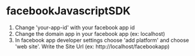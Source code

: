 # facebookJavascriptSDK
1. Change 'your-app-id' with your facebook app id
2. Change the domain app in your facebook app (ex: localhost)
3. In facebook app developer settings choose 'add platform' and choose 'web site'. Write the Site Url (ex: http://localhost/facebookapp)
